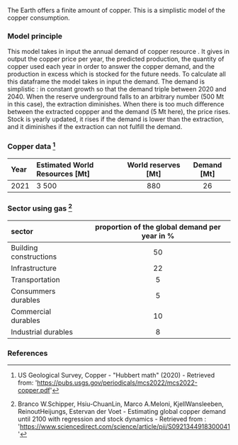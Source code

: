 The Earth offers a finite amount of copper. This is a simplistic model of the copper consumption.

### Model principle

This model takes in input the annual demand of copper resource . It gives in output the copper price per year, the predicted production, the quantity of copper used each year in order to answer the copper demand, and the production in excess which is stocked for the future needs.
To calculate all this dataframe the model takes in input the demand.
The demand is simplistic : in constant growth so that the demand triple between 2020 and 2040.
When the reserve underground falls to an arbitrary number (500 Mt in this case), the extraction diminishes.
When there is too much difference between the extracted coppper and the demand (5 Mt here), the price rises.
Stock is yearly updated, it rises if the demand is lower than the extraction, and it diminishes if the extraction can not fulfill the demand.





### Copper data [^1]

|Year |Estimated World Resources [Mt]|World reserves [Mt] | Demand [Mt]|
| :------- | :---------- | :-----------: | :-----------: |
|2021 |3 500|880|26|




### Sector using gas [^2]

| sector | proportion of the global demand per year in % |
| :------- | :--------:|
|Building constructions|50|
|Infrastructure|22|
|Transportation	|5|
|Consummers durables|5|
|Commercial durables|10|
|Industrial durables|8|


### References

[^1]: US Geological Survey, Copper - "Hubbert math" (2020) - Retrieved from: 'https://pubs.usgs.gov/periodicals/mcs2022/mcs2022-copper.pdf'
[^2]: Branco W.Schipper, Hsiu-ChuanLin, Marco A.Meloni, KjellWansleeben, ReinoutHeijungs, Estervan der Voet - Estimating global copper demand until 2100 with regression and stock dynamics - Retrieved from : 'https://www.sciencedirect.com/science/article/pii/S0921344918300041'
